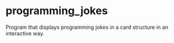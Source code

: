 # programming_jokes

Program that displays programming jokes in a card structure in an interactive way.
